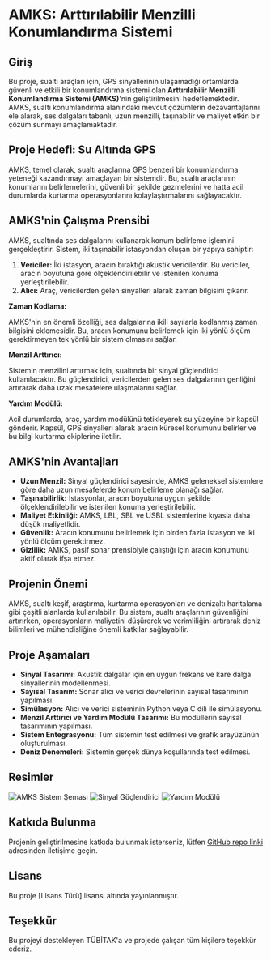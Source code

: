 # AMKS: Arttırılabilir Menzilli Konumlandırma Sistemi

## Giriş

Bu proje, sualtı araçları için, GPS sinyallerinin ulaşamadığı ortamlarda güvenli ve etkili bir konumlandırma sistemi olan **Arttırılabilir Menzilli Konumlandırma Sistemi (AMKS)**'nin geliştirilmesini hedeflemektedir. AMKS, sualtı konumlandırma alanındaki mevcut çözümlerin dezavantajlarını ele alarak, ses dalgaları tabanlı, uzun menzilli, taşınabilir ve maliyet etkin bir çözüm sunmayı amaçlamaktadır.

## Proje Hedefi: Su Altında GPS

AMKS, temel olarak, sualtı araçlarına GPS benzeri bir konumlandırma yeteneği kazandırmayı amaçlayan bir sistemdir. Bu, sualtı araçlarının konumlarını belirlemelerini, güvenli bir şekilde gezmelerini ve hatta acil durumlarda kurtarma operasyonlarını kolaylaştırmalarını sağlayacaktır.

## AMKS'nin Çalışma Prensibi

AMKS, sualtında ses dalgalarını kullanarak konum belirleme işlemini gerçekleştirir. Sistem, iki taşınabilir istasyondan oluşan bir yapıya sahiptir:

1. **Vericiler:** İki istasyon, aracın bıraktığı akustik vericilerdir. Bu vericiler, aracın boyutuna göre ölçeklendirilebilir ve istenilen konuma yerleştirilebilir.
2. **Alıcı:** Araç, vericilerden gelen sinyalleri alarak zaman bilgisini çıkarır.

**Zaman Kodlama:**

AMKS'nin en önemli özelliği, ses dalgalarına ikili sayılarla kodlanmış zaman bilgisini eklemesidir. Bu, aracın konumunu belirlemek için iki yönlü ölçüm gerektirmeyen tek yönlü bir sistem olmasını sağlar.

**Menzil Arttırıcı:**

Sistemin menzilini artırmak için, sualtında bir sinyal güçlendirici kullanılacaktır. Bu güçlendirici, vericilerden gelen ses dalgalarının genliğini artırarak daha uzak mesafelere ulaşmalarını sağlar.

**Yardım Modülü:**

Acil durumlarda, araç, yardım modülünü tetikleyerek su yüzeyine bir kapsül gönderir. Kapsül, GPS sinyalleri alarak aracın küresel konumunu belirler ve bu bilgi kurtarma ekiplerine iletilir.

## AMKS'nin Avantajları

* **Uzun Menzil:**  Sinyal güçlendirici sayesinde, AMKS geleneksel sistemlere göre daha uzun mesafelerde konum belirleme olanağı sağlar.
* **Taşınabilirlik:** İstasyonlar, aracın boyutuna uygun şekilde ölçeklendirilebilir ve istenilen konuma yerleştirilebilir.
* **Maliyet Etkinliği:**  AMKS, LBL, SBL ve USBL sistemlerine kıyasla daha düşük maliyetlidir.
* **Güvenlik:**  Aracın konumunu belirlemek için birden fazla istasyon ve iki yönlü ölçüm gerektirmez.
* **Gizlilik:**  AMKS, pasif sonar prensibiyle çalıştığı için aracın konumunu aktif olarak ifşa etmez.

## Projenin Önemi

AMKS, sualtı keşif, araştırma, kurtarma operasyonları ve denizaltı haritalama gibi çeşitli alanlarda kullanılabilir. Bu sistem, sualtı araçlarının güvenliğini artırırken, operasyonların maliyetini düşürerek ve verimliliğini artırarak deniz bilimleri ve mühendisliğine önemli katkılar sağlayabilir.

## Proje Aşamaları

* **Sinyal Tasarımı:**  Akustik dalgalar için en uygun frekans ve kare dalga sinyallerinin modellenmesi.
* **Sayısal Tasarım:**  Sonar alıcı ve verici devrelerinin sayısal tasarımının yapılması.
* **Simülasyon:**  Alıcı ve verici sisteminin Python veya C dili ile simülasyonu.
* **Menzil Arttırıcı ve Yardım Modülü Tasarımı:** Bu modüllerin sayısal tasarımının yapılması.
* **Sistem Entegrasyonu:**  Tüm sistemin test edilmesi ve grafik arayüzünün oluşturulması.
* **Deniz Denemeleri:** Sistemin gerçek dünya koşullarında test edilmesi.

## Resimler

![AMKS Sistem Şeması](images/amks_sistem_şeması.png)
![Sinyal Güçlendirici](images/sinyal_güclendirme.png)
![Yardım Modülü](images/yardim_modulu.png)

## Katkıda Bulunma

Projenin geliştirilmesine katkıda bulunmak isterseniz, lütfen [GitHub repo linki](https://github.com/OmerFaruk-Celik/AMKS_AUV_ATILAY) adresinden iletişime geçin.

## Lisans

Bu proje [Lisans Türü] lisansı altında yayınlanmıştır. 

## Teşekkür

Bu projeyi destekleyen TÜBİTAK'a ve projede çalışan tüm kişilere teşekkür ederiz. 
